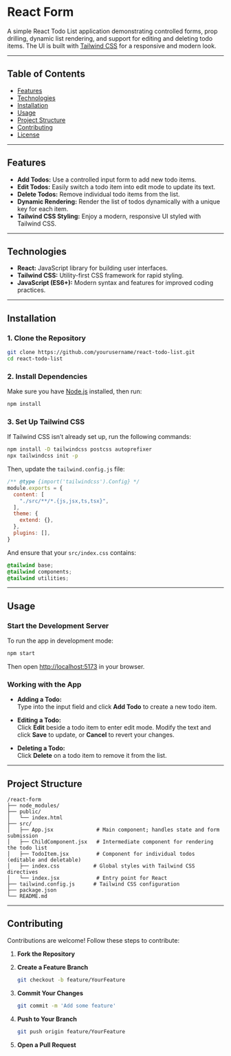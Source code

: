 
# React Form

A simple React Todo List application demonstrating controlled forms, prop drilling, dynamic list rendering, and support for editing and deleting todo items. The UI is built with [Tailwind CSS](https://tailwindcss.com/) for a responsive and modern look.

---

## Table of Contents

- [Features](#features)
- [Technologies](#technologies)
- [Installation](#installation)
- [Usage](#usage)
- [Project Structure](#project-structure)
- [Contributing](#contributing)
- [License](#license)

---

## Features

- **Add Todos:** Use a controlled input form to add new todo items.
- **Edit Todos:** Easily switch a todo item into edit mode to update its text.
- **Delete Todos:** Remove individual todo items from the list.
- **Dynamic Rendering:** Render the list of todos dynamically with a unique key for each item.
- **Tailwind CSS Styling:** Enjoy a modern, responsive UI styled with Tailwind CSS.

---

## Technologies

- **React:** JavaScript library for building user interfaces.
- **Tailwind CSS:** Utility-first CSS framework for rapid styling.
- **JavaScript (ES6+):** Modern syntax and features for improved coding practices.

---

## Installation

### 1. Clone the Repository

```bash
git clone https://github.com/yourusername/react-todo-list.git
cd react-todo-list
```

### 2. Install Dependencies

Make sure you have [Node.js](https://nodejs.org/) installed, then run:

```bash
npm install
```

### 3. Set Up Tailwind CSS

If Tailwind CSS isn’t already set up, run the following commands:

```bash
npm install -D tailwindcss postcss autoprefixer
npx tailwindcss init -p
```

Then, update the `tailwind.config.js` file:

```js
/** @type {import('tailwindcss').Config} */
module.exports = {
  content: [
    "./src/**/*.{js,jsx,ts,tsx}",
  ],
  theme: {
    extend: {},
  },
  plugins: [],
}
```

And ensure that your `src/index.css` contains:

```css
@tailwind base;
@tailwind components;
@tailwind utilities;
```

---

## Usage

### Start the Development Server

To run the app in development mode:

```bash
npm start
```

Then open [http://localhost:5173](http://localhost:5173) in your browser.

### Working with the App

- **Adding a Todo:**  
  Type into the input field and click **Add Todo** to create a new todo item.

- **Editing a Todo:**  
  Click **Edit** beside a todo item to enter edit mode. Modify the text and click **Save** to update, or **Cancel** to revert your changes.

- **Deleting a Todo:**  
  Click **Delete** on a todo item to remove it from the list.

---

## Project Structure

```
/react-form
├── node_modules/
├── public/
│   └── index.html
├── src/
│   ├── App.jsx              # Main component; handles state and form submission
│   ├── ChildComponent.jsx   # Intermediate component for rendering the todo list
│   ├── TodoItem.jsx         # Component for individual todos (editable and deletable)
│   ├── index.css           # Global styles with Tailwind CSS directives
│   └── index.jsx            # Entry point for React
├── tailwind.config.js      # Tailwind CSS configuration
├── package.json
└── README.md
```

---

## Contributing

Contributions are welcome! Follow these steps to contribute:

1. **Fork the Repository**
2. **Create a Feature Branch**

   ```bash
   git checkout -b feature/YourFeature
   ```

3. **Commit Your Changes**

   ```bash
   git commit -m 'Add some feature'
   ```

4. **Push to Your Branch**

   ```bash
   git push origin feature/YourFeature
   ```

5. **Open a Pull Request**

